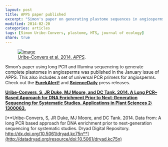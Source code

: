 ```yaml
---
layout: post
title: APPS paper published
excerpt: "Simon's paper on generating plastome sequences in angiosperms."
modified: 2014-02-20
categories: articles
tags: [Simon Uribe-Convers, plastome, HTS, journal of ecology]
share: true
---
```

<figure>
	<a href="{{ site.url }}/images/apps-plastome.jpg"><img src="{{ site.url }}/images/apps-plastome.jpg" alt="image"></a>
	<figcaption><a href="{{ site.url }}/images/apps-plastome.jpg" title="Uribe-Convers et al. 2014. <i>APPS</i>">Uribe-Convers et al. 2014. <i>APPS</i></a>.</figcaption>
</figure>

Simon’s paper using long PCR and Illumina sequencing to generate complete plastomes in angiosperms was published in the January issue of APPS. This also includes a set of universal PCR primers for angiosperms. Check out the [**EurekAlert!**](http://www.eurekalert.org/pub_releases/2014-01/ajob-bda010914.php) and [**ScienceDaily**](http://www.sciencedaily.com/releases/2014/01/140109132529.htm) press releases.

[**Uribe-Convers, S, JR Duke, MJ Moore, and DC Tank. 2014. A Long PCR–Based Approach for DNA Enrichment Prior to Next-Generation Sequencing for Systematic Studies. Applications in Plant Sciences 2: 1300063.**](http://www.bioone.org/doi/abs/10.3732/apps.1300063)

[**Uribe-Convers, S, JR Duke, MJ Moore, and DC Tank. 2014. Data from: A long PCR based approach for DNA enrichment prior to next-generation sequencing for systematic studies. Dryad Digital Repository. http://dx.doi.org/10.5061/dryad.kc75n**](http://datadryad.org/resource/doi:10.5061/dryad.kc75n)